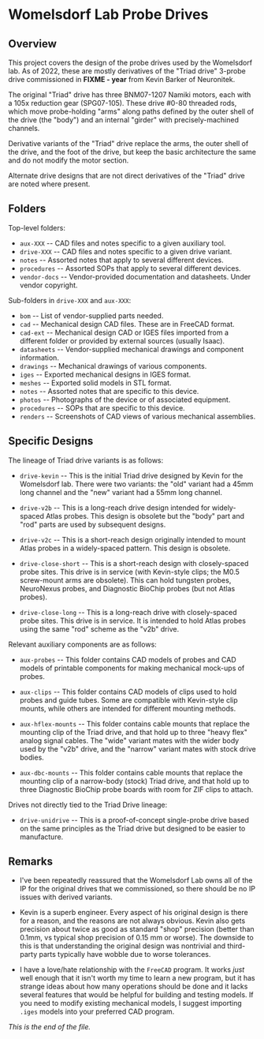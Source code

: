 # Womelsdorf Lab Probe Drives

## Overview

This project covers the design of the probe drives used by the Womelsdorf
lab. As of 2022, these are mostly derivatives of the "Triad drive" 3-probe
drive commissioned in **FIXME - year** from Kevin Barker of Neuronitek.

The original "Triad" drive has three BNM07-1207 Namiki motors, each with a
105x reduction gear (SPG07-105). These drive #0-80 threaded rods, which move
probe-holding "arms" along paths defined by the outer shell of the drive
(the "body") and an internal "girder" with precisely-machined channels.

Derivative variants of the "Triad" drive replace the arms, the outer shell
of the drive, and the foot of the drive, but keep the basic architecture the
same and do not modify the motor section.

Alternate drive designs that are not direct derivatives of the "Triad" drive
are noted where present.

## Folders

Top-level folders:

* `aux-XXX` -- CAD files and notes specific to a given auxiliary tool.
* `drive-XXX` -- CAD files and notes specific to a given drive variant.
* `notes` -- Assorted notes that apply to several different devices.
* `procedures` -- Assorted SOPs that apply to several different devices.
* `vendor-docs` -- Vendor-provided documentation and datasheets.
Under vendor copyright.


Sub-folders in `drive-XXX` and `aux-XXX`:

* `bom` -- List of vendor-supplied parts needed.
* `cad` -- Mechanical design CAD files. These are in FreeCAD format.
* `cad-ext` -- Mechanical design CAD or IGES files imported from a different
folder or provided by external sources (usually Isaac).
* `datasheets` -- Vendor-supplied mechanical drawings and component information.
* `drawings` -- Mechanical drawings of various components.
* `iges` -- Exported mechanical designs in IGES format.
* `meshes` -- Exported solid models in STL format.
* `notes` -- Assorted notes that are specific to this device.
* `photos` -- Photographs of the device or of associated equipment.
* `procedures` -- SOPs that are specific to this device.
* `renders` -- Screenshots of CAD views of various mechanical assemblies.


## Specific Designs

The lineage of Triad drive variants is as follows:

* `drive-kevin` -- This is the initial Triad drive designed by Kevin for
the Womelsdorf lab. There were two variants: the "old" variant had a 45mm
long channel and the "new" variant had a 55mm long channel.

* `drive-v2b` -- This is a long-reach drive design intended for widely-spaced
Atlas probes. This design is obsolete but the "body" part and "rod" parts
are used by subsequent designs.

* `drive-v2c` -- This is a short-reach design originally intended to mount
Atlas probes in a widely-spaced pattern. This design is obsolete.

* `drive-close-short` -- This is a short-reach design with closely-spaced
probe sites. This drive is in service (with Kevin-style clips; the M0.5
screw-mount arms are obsolete). This can hold tungsten probes, NeuroNexus
probes, and Diagnostic BioChip probes (but not Atlas probes).

* `drive-close-long` -- This is a long-reach drive with closely-spaced
probe sites. This drive is in service. It is intended to hold Atlas probes
using the same "rod" scheme as the "v2b" drive.


Relevant auxiliary components are as follows:

* `aux-probes` -- This folder contains CAD models of probes and CAD models
of printable components for making mechanical mock-ups of probes.

* `aux-clips` -- This folder contains CAD models of clips used to hold
probes and guide tubes. Some are compatible with Kevin-style clip mounts,
while others are intended for different mounting methods.

* `aux-hflex-mounts` -- This folder contains cable mounts that replace the
mounting clip of the Triad drive, and that hold up to three "heavy flex"
analog signal cables. The "wide" variant mates with the wider body used by
the "v2b" drive, and the "narrow" variant mates with stock drive bodies.

* `aux-dbc-mounts` -- This folder contains cable mounts that replace the
mounting clip of a narrow-body (stock) Triad drive, and that hold up to
three Diagnostic BioChip probe boards with room for ZIF clips to attach.


Drives not directly tied to the Triad Drive lineage:

* `drive-unidrive` -- This is a proof-of-concept single-probe drive based
on the same principles as the Triad drive but designed to be easier to
manufacture.


## Remarks

* I've been repeatedly reassured that the Womelsdorf Lab owns all of the IP
for the original drives that we commissioned, so there should be no IP issues
with derived variants.

* Kevin is a superb engineer. Every aspect of his original design is there
for a reason, and the reasons are not always obvious. Kevin also gets
precision about twice as good as standard "shop" precision (better than
0.1mm, vs typical shop precision of 0.15 mm or worse). The downside to this
is that understanding the original design was nontrivial and third-party
parts typically have wobble due to worse tolerances.

* I have a love/hate relationship with the `FreeCAD` program. It works
_just_ well enough that it isn't worth my time to learn a new program, but
it has strange ideas about how many operations should be done and it
lacks several features that would be helpful for building and testing
models. If you need to modify existing mechanical models, I suggest
importing `.iges` models into your preferred CAD program.


_This is the end of the file._
